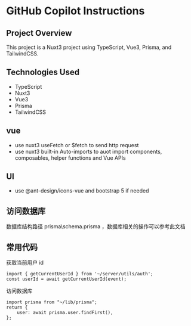 # GitHub Copilot Instructions

## Project Overview
This project is a Nuxt3 project using TypeScript, Vue3, Prisma, and TailwindCSS.

## Technologies Used
- TypeScript
- Nuxt3
- Vue3
- Prisma
- TailwindCSS

## vue
- use nuxt3 useFetch or $fetch to send http request
- use nuxt3 built-in Auto-imports to auot import components, composables, helper functions and Vue APIs

## UI

- use @ant-design/icons-vue and bootstrap 5 if needed

## 访问数据库

数据库结构路径 prisma\schema.prisma ，数据库相关的操作可以参考此文档

## 常用代码

获取当前用户 id

    import { getCurrentUserId } from '~/server/utils/auth';
    const userId = await getCurrentUserId(event);

访问数据库

    import prisma from "~/lib/prisma";
    return {
        user: await prisma.user.findFirst(),
    };
